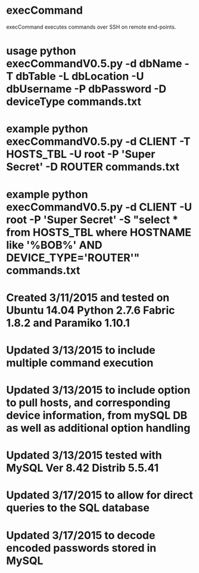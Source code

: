 # execCommand
execCommand executes commands over SSH on remote end-points.

# usage python execCommandV0.5.py -d dbName -T dbTable -L dbLocation -U dbUsername -P dbPassword -D deviceType commands.txt
# example python execCommandV0.5.py -d CLIENT -T HOSTS_TBL -U root -P 'Super Secret' -D ROUTER commands.txt
# example python execCommandV0.5.py -d CLIENT -U root -P 'Super Secret' -S "select * from HOSTS_TBL where HOSTNAME like '%BOB%' AND DEVICE_TYPE='ROUTER'" commands.txt
#
# Created 3/11/2015 and tested on Ubuntu 14.04 Python 2.7.6 Fabric 1.8.2 and Paramiko 1.10.1
# Updated 3/13/2015 to include multiple command execution
# Updated 3/13/2015 to include option to pull hosts, and corresponding device information, from mySQL DB as well as additional option handling
# Updated 3/13/2015 tested with MySQL Ver 8.42 Distrib 5.5.41
# Updated 3/17/2015 to allow for direct queries to the SQL database
# Updated 3/17/2015 to decode encoded passwords stored in MySQL 
